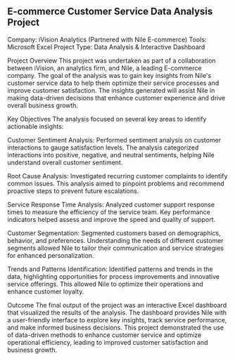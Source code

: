 ## E-commerce Customer Service Data Analysis Project
Company: iVision Analytics (Partnered with Nile E-commerce)
Tools: Microsoft Excel
Project Type: Data Analysis & Interactive Dashboard

Project Overview
This project was undertaken as part of a collaboration between iVision, an analytics firm, and Nile, a leading E-commerce company. The goal of the analysis was to gain key insights from Nile's customer service data to help them optimize their service processes and improve customer satisfaction. The insights generated will assist Nile in making data-driven decisions that enhance customer experience and drive overall business growth.

Key Objectives
The analysis focused on several key areas to identify actionable insights:

Customer Sentiment Analysis:
Performed sentiment analysis on customer interactions to gauge satisfaction levels. The analysis categorized interactions into positive, negative, and neutral sentiments, helping Nile understand overall customer sentiment.

Root Cause Analysis:
Investigated recurring customer complaints to identify common issues. This analysis aimed to pinpoint problems and recommend proactive steps to prevent future escalations.

Service Response Time Analysis:
Analyzed customer support response times to measure the efficiency of the service team. Key performance indicators helped assess and improve the speed and quality of support.

Customer Segmentation:
Segmented customers based on demographics, behavior, and preferences. Understanding the needs of different customer segments allowed Nile to tailor their communication and service strategies for enhanced personalization.

Trends and Patterns Identification:
Identified patterns and trends in the data, highlighting opportunities for process improvements and innovative service offerings. This allowed Nile to optimize their operations and enhance customer loyalty.

Outcome
The final output of the project was an interactive Excel dashboard that visualized the results of the analysis. The dashboard provides Nile with a user-friendly interface to explore key insights, track service performance, and make informed business decisions. This project demonstrated the use of data-driven methods to enhance customer service and optimize operational efficiency, leading to improved customer satisfaction and business growth.
